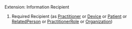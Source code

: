 Extension: Information Recipient

1. Required Recipient (as [Practitioner](http://hl7.org/fhir/STU3/Practitioner.html) or [Device](http://hl7.org/fhir/STU3/Device.html) or [Patient](http://hl7.org/fhir/STU3/Patient.html) or [RelatedPerson](http://hl7.org/fhir/STU3/relatedperson.html) or [PractitionerRole](http://hl7.org/fhir/STU3/PractitionerRole.html) or [Organization](http://hl7.org/fhir/STU3/Organization.html))


